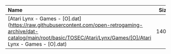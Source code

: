 |Name|Size|
|:---|---:|
|[Atari Lynx - Games - [O].dat](https://raw.githubusercontent.com/open-retrogaming-archive/dat-catalog/main/root/basic/TOSEC/Atari/Lynx/Games/[O]/Atari Lynx - Games - [O].dat)|1405|
